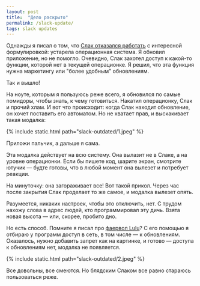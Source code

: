 ```yaml
---
layout: post
title:  "Дело раскрыто"
permalink: /slack-update/
tags: slack updates
---
```


[slack-outdated]: /slack-outdated/

Однажды я писал о том, что [Слак отказался работать][slack-outdated] с
интересной формулировкой: устарела операционная система. Я обновил приложение,
но не помогло. Очевидно, Слак захотел доступ к какой-то функции, которой нет в
текущей операционке. Я решил, что эта функция нужна маркетингу или "более
удобным" обновлениям.

Так и вышло!

На ноуте, которым я пользуюсь реже всего, я обновился по самые помидоры, чтобы
знать, к чему готовиться. Накатил операционку, Слак и прочий хлам. И вот что
происходит: когда Слак находит обновление, он хочет поставить его автоматом. Но
не хватает прав, и выскакивает такая модалка:

{% include static.html path="slack-outdated/1.jpeg" %}

Приложи пальчик, а дальше я сама.

Эта модалка действует на всю систему. Она вылазит не в Слаке, а на уровне
операционки. Если бы пишете код, шарите экран, смотрите ютучик — будте готовы,
что в любой момент она вылезет и потребует реакции.

На минуточку: она загораживает все! Вот такой прикол. Через час после закрытия
Слак проделает то же самое, и модалка вылезет опять.

Разумеется, никаких настроек, чтобы это отключить, нет. С трудом нахожу слова в
адрес людей, кто программировал эту дичь. Взята новая высота — или, скорее,
пробито дно.

[firewall]: /firewall/

Но есть способ. Помните я писал про [фаервол Lulu][firewall]? С его помощью я
отбираю у программ доступ в сеть, в том числе — к обновлениям. Оказалось, нужно
добавить запрет как на картинке, и готово — доступа к обновлениям нет, модалка
не появляется.

{% include static.html path="slack-outdated/2.jpeg" %}

Все довольны, все смеются. Но блядским Слаком все равно стараюсь пользоваться
реже.
